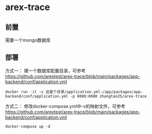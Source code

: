 # arex-trace


## 前置
需要一个mongo数据库

## 部署


方式一：
建一个数据库配置目录，可参考\
https://github.com/arextest/arex-trace/blob/main/packages/app-backend/conf/application.yml

```shell
docker run -it -v 这是个目录/application.yml:/app/packages/app-backend/conf/application.yml -p 8080:8080 zhangtao25/arex-trace
```

方式二：
修改docker-compose.yml中-v的映射文件，可参考\
https://github.com/arextest/arex-trace/blob/main/packages/app-backend/conf/application.yml

```shell
docker-compose up -d
```
